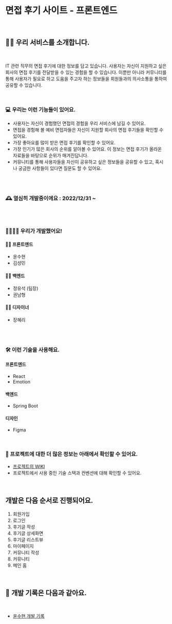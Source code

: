 # 면접 후기 사이트 - 프론트엔드

<br>

## 👨‍💼 우리 서비스를 소개합니다.

<br>

IT 관련 직무의 면접 후기에 대한 정보를 담고 있습니다. 사용자는 자신이 지원하고 싶은 회사의 면접 후기를 전달받을 수 있는 경험을 할 수 있습니다. 이뿐만 아니라 커뮤니티를 통해 사용자가 필요로 하고 도움을 주고자 하는 정보들을 회원들과의 의사소통을 통하여 공유할 수 있습니다.

<br>

### 💻 우리는 이런 기능들이 있어요.

- 사용자는 자신이 경험했던 면접의 경험을 우리 서비스에 남길 수 있어요.
- 면접을 경험해 볼 예비 면접자들은 자신이 지원할 회사의 면접 후기들을 확인할 수 있어요.
- 가장 좋아요를 많이 받은 면접 후기를 확인할 수 있어요.
- 가장 인기가 많은 회사의 순위를 알아볼 수 있어요. 이 정보는 면접 후기가 올라온 자료들을 바탕으로 순위가 매겨진답니다.
- 커뮤니티를 통해 사용자들을 자신이 공유하고 싶은 정보들을 공유할 수 있고, 혹시나 궁금한 사항들이 있다면 질문도 할 수 있어요.

<br><br>

### 🕰️ 열심히 개발중이에요 : 2022/12/31 ~

<br><br>

### 👨‍👩‍👦‍👦 우리가 개발했어요!

#### 👨‍💻 프론트엔드

- 윤수현
- 김성민

#### 🧑‍💻 백엔드

- 정유석 (팀장)
- 권남형

#### 👩‍💻 디자이너

- 장혜리

<br><br>

### 🛠️ 이런 기술을 사용해요.

#### 프론트엔드

- React
- Emotion

#### 백엔드

- Spring Boot

#### 디자인

- Figma

  <br>

### 📌 프로젝트에 대한 더 많은 정보는 아래에서 확인할 수 있어요.

- [프로젝트의 WIKI](https://github.com/Interview-reviews/Interview-reviews-FE/wiki)
- 프로젝트에서 사용 중인 기술 스택과 컨벤션에 대해 확인할 수 있어요.

<br>

## 개발은 다음 순서로 진행되어요.

1. 회원가입
2. 로그인
3. 후기글 작성
4. 후기글 상세화면
5. 후기글 리스트뷰
6. 마이페이지
7. 커뮤니티 작성
8. 커뮤니티
9. 메인 홈

<br>

## 📜 개발 기록은 다음과 같아요.

<br>

- [윤수현 개발 기록](./SoohyunReadme.md)

<br>
